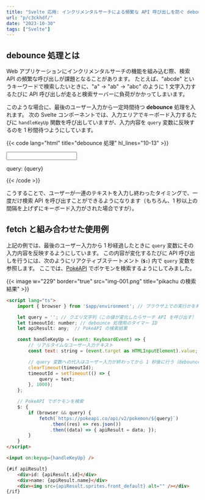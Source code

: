 ```yaml
---
title: "Svelte 応用: インクリメンタルサーチによる頻繁な API 呼び出しを防ぐ debounce 処理"
url: "p/c3ckhdf/"
date: "2023-10-30"
tags: ["Svelte"]
---
```


debounce 処理とは
----

Web アプリケーションにインクリメンタルサーチの機能を組み込む際、検索 API の頻繁な呼び出しが課題となることがあります。
たとえば、"abcde" というキーワードで検索したいときに、"a" → "ab" → "abc" のように 1 文字入力するたびに API 呼び出しが走ると検索サーバーに負荷がかかってしまいます。

このような場合に、最後のユーザー入力から一定時間待つ __debounce__ 処理を入れます。
次の Svelte コンポーネントでは、入力エリアでキーボード入力するたびに `handleKeyUp` 関数を呼び出していますが、入力内容を `query` 変数に反映するのを 1 秒間待つようにしています。

{{< code lang="html" title="debounce 処理" hl_lines="10-13" >}}
<script lang="ts">
	let query = ''; // クエリ文字列（この値が変化したらサーチ API を呼び出す想定）
	let timeoutId: number; // debounce 処理用のタイマー ID

	const handleKeyUp = (event: KeyboardEvent) => {
		// リアルタイムなユーザー入力テキスト
		const text: string = (event.target as HTMLInputElement).value;

		// query 変数への代入はユーザー入力が終わってから 1 秒後に行う（debounce 処理）
		clearTimeout(timeoutId);
		timeoutId = setTimeout(() => {
			query = text;
		}, 1000);
	};
</script>

<input on:keyup={handleKeyUp} />
<p>query: {query}</p>
{{< /code >}}

こうすることで、ユーザーが一連のテキストを入力し終わったタイミングで、一度だけ検索 API を呼び出すことができるようになります（もちろん、1 秒以上の間隔を上げずにキーボード入力がされた場合ですが）。


fetch と組み合わせた使用例
----

上記の例では、最後のユーザー入力から 1 秒経過したときに `query` 変数にその入力内容を反映するようにしています。
この内容が変化するたびに API 呼び出しを行うには、次のようにリアクティブステートメント (__`$:`__) 内で `query` 変数を参照します。
ここでは、[PokéAPI](https://pokeapi.co/) でポケモンを検索するようにしてみました。

{{< image w="229" border="true" src="img-001.png" title="pikachu の検索結果" >}}

```html
<script lang="ts">
	import { browser } from '$app/environment'; // ブラウザ上での実行かを判別

	let query = ''; // クエリ文字列（この値が変化したらサーチ API を呼び出す）
	let timeoutId: number; // debounce 処理用のタイマー ID
	let apiResult: any;  // PokeAPI の検索結果

	const handleKeyUp = (event: KeyboardEvent) => {
		// リアルタイムなユーザー入力テキスト
		const text: string = (event.target as HTMLInputElement).value;

		// query 変数への代入はユーザー入力が終わってから 1 秒後に行う（debounce 処理）
		clearTimeout(timeoutId);
		timeoutId = setTimeout(() => {
			query = text;
		}, 1000);
	};

	// PokeAPI でポケモンを検索
	$: {
		if (browser && query) {
			fetch(`https://pokeapi.co/api/v2/pokemon/${query}`)
				.then((res) => res.json())
				.then((data) => { apiResult = data; });
		}
	}
</script>

<input on:keyup={handleKeyUp} />

{#if apiResult}
	<div>id: {apiResult.id}</div>
	<div>name: {apiResult.name}</div>
	<div><img src={apiResult.sprites.front_default} alt="" /></div>
{/if}
```

